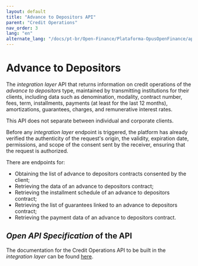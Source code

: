 ```yaml
---
layout: default
title: "Advance to Depositors API"
parent: "Credit Operations"
nav_order: 3
lang: "en"
alternate_lang: "/docs/pt-br/Open-Finance/Plataforma-OpusOpenFinance/apis/Adiantamento"
---
```


# Advance to Depositors

The *integration layer* API that returns information on credit operations of the *advance to depositors* type, maintained by transmitting institutions for their clients, including data such as denomination, modality, contract number, fees, term, installments, payments (at least for the last 12 months), amortizations, guarantees, charges, and remunerative interest rates.

This API does not separate between individual and corporate clients.

Before any *integration layer* endpoint is triggered, the platform has already verified the authenticity of the request's origin, the validity, expiration date, permissions, and scope of the consent sent by the receiver, ensuring that the request is authorized.

There are endpoints for:

- Obtaining the list of advance to depositors contracts consented by the client;
- Retrieving the data of an advance to depositors contract;
- Retrieving the installment schedule of an advance to depositors contract;
- Retrieving the list of guarantees linked to an advance to depositors contract;
- Retrieving the payment data of an advance to depositors contract.

## *Open API Specification* of the API

The documentation for the Credit Operations API to be built in the *integration layer* can be found [here][API-Adiantamento].

[API-Adiantamento]: ../../../../swagger-ui/index.html?api=Adiantamento

